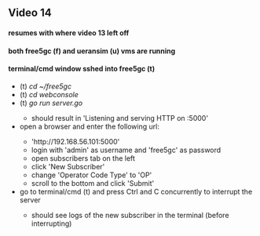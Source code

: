 <h2>Video 14</h2>
<h4>resumes with where video 13 left off</h4>
<h4>both free5gc (f) and ueransim (u) vms are running</h4>
<h4>terminal/cmd window sshed into free5gc (t)</h4>
<ul>
    <li>(t) <i>cd ~/free5gc</i></li>
    <li>(t) <i>cd webconsole</i></li>
    <li>(t) <i>go run server.go</i></li>
    <ul>
        <li>should result in 'Listening and serving HTTP on :5000'</li>
    </ul>
    <li>open a browser and enter the following url:</li>
    <ul>
        <li>'http://192.168.56.101:5000'</li>
        <li>login with 'admin' as username and 'free5gc' as password</li>
        <li>open subscribers tab on the left</li>
        <li>click 'New Subscriber'</li>
        <li>change 'Operator Code Type' to 'OP'</li>
        <li>scroll to the bottom and click 'Submit'</li>
    </ul>
    <li>go to terminal/cmd (t) and press Ctrl and C concurrently to interrupt the server</li>
    <ul>
        <li>should see logs of the new subscriber in the terminal (before interrupting)</li>
    </ul>
</ul>
